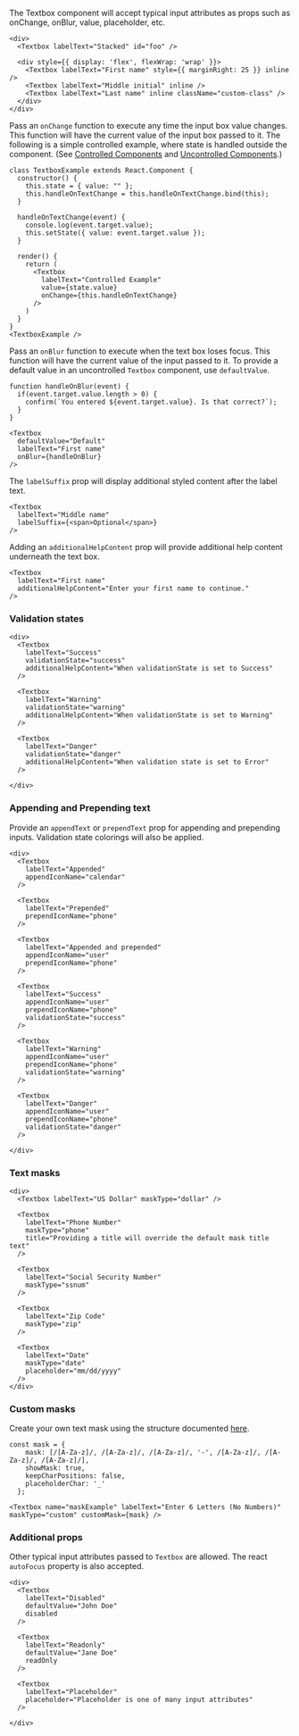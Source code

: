 The Textbox component will accept typical input attributes as props such as onChange, onBlur, value, placeholder, etc.

```
<div>
  <Textbox labelText="Stacked" id="foo" />

  <div style={{ display: 'flex', flexWrap: 'wrap' }}>
    <Textbox labelText="First name" style={{ marginRight: 25 }} inline />
    <Textbox labelText="Middle initial" inline />
    <Textbox labelText="Last name" inline className="custom-class" />
  </div>
</div>
```

Pass an `onChange` function to execute any time the input box value changes. This function will have the current value of the input box passed to it. The following is a simple controlled example, where state is handled outside the component. (See [Controlled Components](https://facebook.github.io/react/docs/forms.html#controlled-components) and [Uncontrolled Components](https://facebook.github.io/react/docs/uncontrolled-components.html).)

```
class TextboxExample extends React.Component {
  constructor() {
    this.state = { value: "" };
    this.handleOnTextChange = this.handleOnTextChange.bind(this);
  }

  handleOnTextChange(event) {
    console.log(event.target.value);
    this.setState({ value: event.target.value });
  }

  render() {
    return (
      <Textbox
        labelText="Controlled Example"
        value={state.value}
        onChange={this.handleOnTextChange}
      />
    )
  }
}
<TextboxExample />
```

Pass an `onBlur` function to execute when the text box loses focus. This function will have the current value of the input passed to it. To provide a default value in an uncontrolled `Textbox` component, use `defaultValue`.

```
function handleOnBlur(event) {
  if(event.target.value.length > 0) {
    confirm(`You entered ${event.target.value}. Is that correct?`);
  }
}

<Textbox
  defaultValue="Default"
  labelText="First name"
  onBlur={handleOnBlur}
/>
```

The `labelSuffix` prop will display additional styled content after the label text.

```
<Textbox
  labelText="Middle name"
  labelSuffix={<span>Optional</span>}
/>
```

Adding an `additionalHelpContent` prop will provide additional help content underneath the text box.

```
<Textbox
  labelText="First name"
  additionalHelpContent="Enter your first name to continue."
/>
```

### Validation states

```
<div>
  <Textbox
    labelText="Success"
    validationState="success"
    additionalHelpContent="When validationState is set to Success"
  />

  <Textbox
    labelText="Warning"
    validationState="warning"
    additionalHelpContent="When validationState is set to Warning"
  />

  <Textbox
    labelText="Danger"
    validationState="danger"
    additionalHelpContent="When validation state is set to Error"
  />

</div>
```

### Appending and Prepending text

Provide an `appendText` or `prependText` prop for appending and prepending inputs. Validation state colorings will also be applied.

```
<div>
  <Textbox
    labelText="Appended"
    appendIconName="calendar"
  />

  <Textbox
    labelText="Prepended"
    prependIconName="phone"
  />

  <Textbox
    labelText="Appended and prepended"
    appendIconName="user"
    prependIconName="phone"
  />

  <Textbox
    labelText="Success"
    appendIconName="user"
    prependIconName="phone"
    validationState="success"
  />

  <Textbox
    labelText="Warning"
    appendIconName="user"
    prependIconName="phone"
    validationState="warning"
  />

  <Textbox
    labelText="Danger"
    appendIconName="user"
    prependIconName="phone"
    validationState="danger"
  />

</div>
```

### Text masks

```
<div>
  <Textbox labelText="US Dollar" maskType="dollar" />

  <Textbox
    labelText="Phone Number"
    maskType="phone"
    title="Providing a title will override the default mask title text"
  />

  <Textbox
    labelText="Social Security Number"
    maskType="ssnum"
  />

  <Textbox
    labelText="Zip Code"
    maskType="zip"
  />

  <Textbox
    labelText="Date"
    maskType="date"
    placeholder="mm/dd/yyyy"
  />
</div>
```

### Custom masks

Create your own text mask using the structure documented [here](https://github.com/text-mask/text-mask/blob/master/componentDocumentation.md#text-mask-documentation).

```
const mask = {
    mask: [/[A-Za-z]/, /[A-Za-z]/, /[A-Za-z]/, '-', /[A-Za-z]/, /[A-Za-z]/, /[A-Za-z]/],
    showMask: true,
    keepCharPositions: false,
    placeholderChar: '_'
  };

<Textbox name="maskExample" labelText="Enter 6 Letters (No Numbers)" maskType="custom" customMask={mask} />
```

### Additional props

Other typical input attributes passed to `Textbox` are allowed. The react `autoFocus` property is also accepted.

```
<div>
  <Textbox
    labelText="Disabled"
    defaultValue="John Doe"
    disabled
  />

  <Textbox
    labelText="Readonly"
    defaultValue="Jane Doe"
    readOnly
  />

  <Textbox
    labelText="Placeholder"
    placeholder="Placeholder is one of many input attributes"
  />

</div>
```
